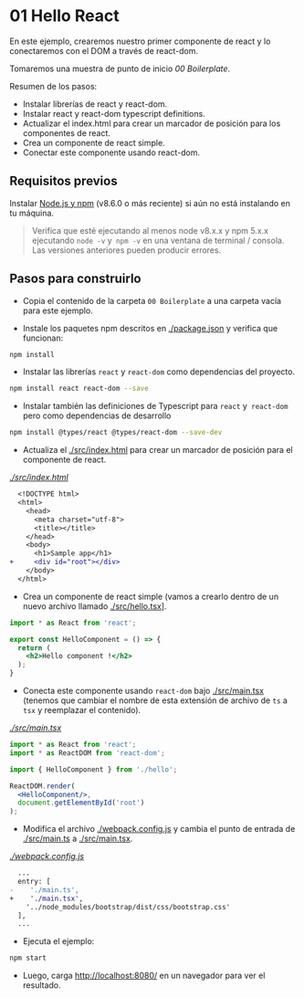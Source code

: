 # 01 Hello React

En este ejemplo, crearemos nuestro primer componente de react y lo conectaremos con el
DOM a través de react-dom.

Tomaremos una muestra de punto de inicio _00 Boilerplate_.

Resumen de los pasos:

- Instalar librerías de react y react-dom.
- Instalar react y react-dom typescript definitions.
- Actualizar el index.html para crear un marcador de posición para los componentes de react.
- Crea un componente de react simple.
- Conectar este componente usando react-dom.

## Requisitos previos

Instalar [Node.js y npm](https://nodejs.org/en/) (v8.6.0 o más reciente) si aún no está instalando en tu máquina.

> Verifica que esté ejecutando al menos node v8.x.x y npm 5.x.x ejecutando `node -v` y` npm -v` en una ventana de terminal / consola. Las versiones anteriores pueden producir errores.

## Pasos para construirlo

- Copia el contenido de la carpeta `00 Boilerplate` a una carpeta vacía para este ejemplo.

- Instale los paquetes npm descritos en [./package.json](./package.json) y verifica que funcionan:

```bash
npm install
```

- Instalar las librerías `react` y `react-dom` como dependencias del proyecto.

```bash
npm install react react-dom --save
```

- Instalar también las definiciones de Typescript para `react` y` react-dom` pero como dependencias de desarrollo

```bash
npm install @types/react @types/react-dom --save-dev
```

- Actualiza el [./src/index.html](./src/index.html) para crear un marcador de posición para el componente de react.

_[./src/index.html](./src/index.html)_
```diff
  <!DOCTYPE html>
  <html>
    <head>
      <meta charset="utf-8">
      <title></title>
    </head>
    <body>
      <h1>Sample app</h1>
+     <div id="root"></div>
    </body>
  </html>
```

- Crea un componente de react simple (vamos a crearlo dentro de un nuevo archivo llamado [./src/hello.tsx](./src/hello.tsx)].
```jsx
import * as React from 'react';

export const HelloComponent = () => {
  return (
    <h2>Hello component !</h2>
  );
}
```

- Conecta este componente usando `react-dom` bajo [./src/main.tsx](./src/main.tsx) (tenemos que cambiar el nombre de esta extensión de archivo de `ts` a `tsx` y reemplazar el contenido).

_[./src/main.tsx](./src/main.tsx)_
```jsx
import * as React from 'react';
import * as ReactDOM from 'react-dom';

import { HelloComponent } from './hello';

ReactDOM.render(
  <HelloComponent/>,
  document.getElementById('root')
);
 ```

- Modifica el archivo [./webpack.config.js](./webpack.config.js) y cambia el punto de entrada de [./src/main.ts](./src/main.tsx) a [./src/main.tsx](./src/main.tsx).

_[./webpack.config.js](./webpack.config.js)_
```diff
  ...
  entry: [
-    './main.ts',
+    './main.tsx',
    '../node_modules/bootstrap/dist/css/bootstrap.css'
  ],
  ...
```

- Ejecuta el ejemplo:

```bash
npm start
```

- Luego, carga [http://localhost:8080/](http://localhost:8080/) en un navegador para ver el resultado.